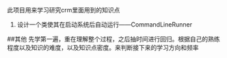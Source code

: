 此项目用来学习研究crm里面用到的知识点

1. 设计一个类使其在启动系统后自动运行——CommandLineRunner


##其他
先学第一遍，重在理解整个过程，之后抽时间进行回归。根据自己的熟练程度以及知识的难度，以及知识点密度。来判断接下来的学习方向和频率
